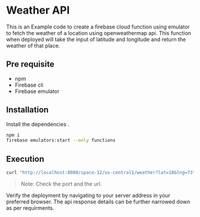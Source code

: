 # Weather API
This is an Example code to create a firebase cloud function using emulator to fetch the weather of a location using openweathermap api. This function when deployed will take the input of latitude and longitude and return the weather of that place.
## Pre requisite
+ npm
+ Firebase cli
+ Firebase emulator

## Installation
Install the dependencies .
```sh
npm i
firebase emulators:start --only functions
```

## Execution
```sh 
curl "http://localhost:8080/space-12/us-central1/weather?lat=18&lng=73"
```

> Note: Check the port and the url.

Verify the deployment by navigating to your server address in your preferred browser.
The api response details can be further narrowed down as per requirments.
